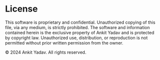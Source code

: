 # License

This software is proprietary and confidential. Unauthorized copying of this file, via any medium, is strictly prohibited. The software and information contained herein is the exclusive property of Ankit Yadav and is protected by copyright law. Unauthorized use, distribution, or reproduction is not permitted without prior written permission from the owner.

© 2024 Ankit Yadav. All rights reserved.

